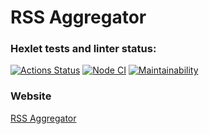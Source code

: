 # RSS Aggregator
### Hexlet tests and linter status:
[![Actions Status](https://github.com/po1inakoroleva/frontend-project-11/workflows/hexlet-check/badge.svg)](https://github.com/po1inakoroleva/frontend-project-11/actions)
[![Node CI](https://github.com/po1inakoroleva/frontend-project-11/actions/workflows/nodejs.yml/badge.svg)](https://github.com/po1inakoroleva/frontend-project-11/actions/workflows/nodejs.yml)
[![Maintainability](https://api.codeclimate.com/v1/badges/9c80cbcdb705288ae252/maintainability)](https://codeclimate.com/github/po1inakoroleva/frontend-project-11/maintainability)
### Website
[RSS Aggregator](https://po1inakoroleva-rss-aggregator.vercel.app/)
